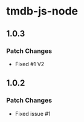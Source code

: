 # tmdb-js-node

## 1.0.3

### Patch Changes

- Fixed #1 V2

## 1.0.2

### Patch Changes

- Fixed issue #1
